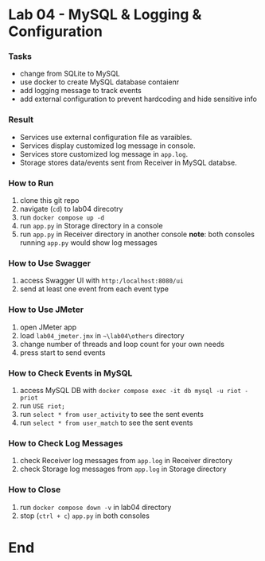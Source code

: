 # Lab 04 - MySQL & Logging & Configuration
### Tasks
- change from SQLite to MySQL
- use docker to create MySQL database contaienr 
- add logging message to track events
- add external configuration to prevent hardcoding and hide sensitive info

### Result
- Services use external configuration file as varaibles.
- Services display customized log message in console.
- Services store customized log message in `app.log`.
- Storage stores data/events sent from Receiver in MySQL databse.

### How to Run
1. clone this git repo
2. navigate (`cd`) to lab04 direcotry 
3. run `docker compose up -d`
4. run `app.py` in Storage directory in a console
5. run `app.py` in Receiver directory in another console
**note**: both consoles running `app.py` would show log messages

### How to Use Swagger
1. access Swagger UI with `http:/localhost:8080/ui`
2. send at least one event from each event type

### How to Use JMeter
1. open JMeter app
2. load `lab04_jmeter.jmx` in `~\lab04\others` directory
3. change number of threads and loop count for your own needs
4. press start to send events

### How to Check Events in MySQL
1. access MySQL DB with `docker compose exec -it db mysql -u riot -priot`
2. run `USE riot;`
3. run `select * from user_activity` to see the sent events
4. run `select * from user_match` to see the sent events

### How to Check Log Messages
1. check Receiver log messages from `app.log` in Receiver directory
2. check Storage log messages from `app.log` in Storage directory

### How to Close
1. run `docker compose down -v` in lab04 directory
2. stop (`ctrl + c`) `app.py` in both consoles

# End